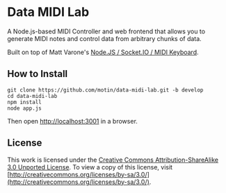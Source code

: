 # Data MIDI Lab

A Node.js-based MIDI Controller and web frontend that allows you to generate MIDI notes and control data from arbitrary chunks of data.

Built on top of Matt Varone's [Node.JS / Socket.IO / MIDI Keyboard](https://github.com/sksmatt/nodejs-ableton-piano).

## How to Install

    git clone https://github.com/motin/data-midi-lab.git -b develop
    cd data-midi-lab
    npm install
    node app.js

Then open [http://localhost:3001](http://localhost:3001) in a browser.

## License

This work is licensed under the [Creative Commons Attribution-ShareAlike 3.0 Unported License](http://creativecommons.org/licenses/by-sa/3.0/). To view a copy of this license, visit [http://creativecommons.org/licenses/by-sa/3.0/](http://creativecommons.org/licenses/by-sa/3.0/).
